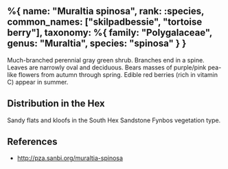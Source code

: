 %{
    name: "Muraltia spinosa",
    rank: :species,
    common_names: ["skilpadbessie", "tortoise berry"],
    taxonomy: %{
        family: "Polygalaceae",
        genus: "Muraltia",
        species: "spinosa"
    }
}
---

Much-branched perennial gray green shrub. Branches end in a spine. Leaves are narrowly oval and deciduous. Bears masses of purple/pink pea-like flowers from autumn through spring. Edible red berries (rich in vitamin C) appear in summer.

<!-- read more -->

## Distribution in the Hex

Sandy flats and kloofs in the South Hex Sandstone Fynbos vegetation type.

## References

* http://pza.sanbi.org/muraltia-spinosa